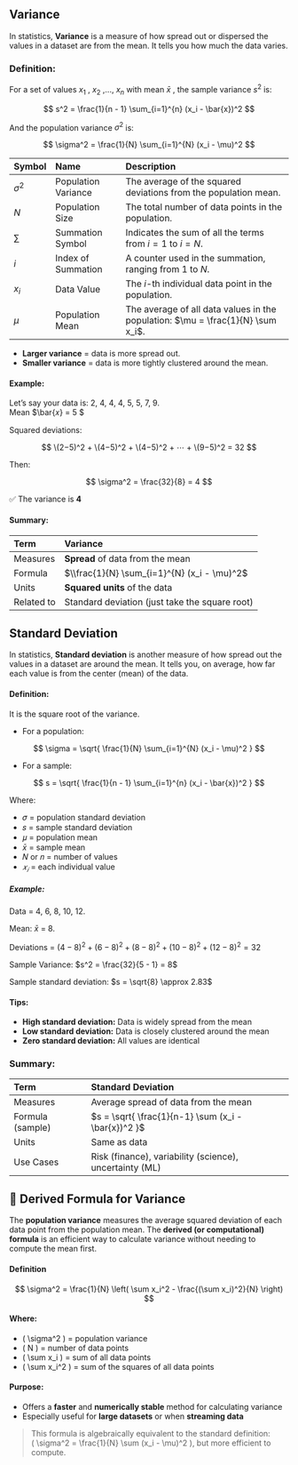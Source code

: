 ## Variance
In statistics, **Variance** is a measure of how spread out or dispersed the values in a dataset are from the mean. It tells you how much the data varies.

### Definition:
For a set of values $x_1$ , $x_2$ ,..., $x_n$  with mean $\bar{x}$ , the sample variance $s^2$ is:

$$
s^2 = \frac{1}{n - 1} \sum_{i=1}^{n} (x_i - \bar{x})^2
$$


And the population variance $\sigma^2$ is:  

$$
\sigma^2 = \frac{1}{N} \sum_{i=1}^{N} (x_i - \mu)^2
$$  

| Symbol     | Name                | Description                                                                     |
| :--------- | :------------------ | :------------------------------------------------------------------------------ |
| $\sigma^2$ | Population Variance | The average of the squared deviations from the population mean.                 |
| $N$        | Population Size     | The total number of data points in the population.                              |
| $\sum$     | Summation Symbol    | Indicates the sum of all the terms from $i = 1$ to $i = N$.                     |
| $i$        | Index of Summation  | A counter used in the summation, ranging from 1 to $N$.                         |
| $x_i$      | Data Value          | The $i$-th individual data point in the population.                             |
| $\mu$      | Population Mean     | The average of all data values in the population: $\mu = \frac{1}{N} \sum x_i$. |

- **Larger variance** = data is more spread out.
- **Smaller variance** = data is more tightly clustered around the mean.

#### Example:
Let’s say your data is: 2, 4, 4, 4, 5, 5, 7, 9.  
Mean $\bar{𝑥} = 5 $  

Squared deviations:  

$$
\(2−5)^2 + \(4−5)^2 + \(4−5)^2 + ⋯ + \(9−5)^2 = 32
$$  

Then:  

$$
\sigma^2 = \frac{32}{8} = 4
$$  

✅ The variance is **4**

#### Summary:
| Term       | Variance                                       |
| :--------- | :--------------------------------------------- |
| Measures   | **Spread** of data from the mean               |
| Formula    | $\\frac{1}{N} \sum_{i=1}^{N} (x_i - \mu)^2$    |
| Units      | **Squared units** of the data                  |
| Related to | Standard deviation (just take the square root) |

## Standard Deviation
In statistics, **Standard deviation** is another measure of how spread out the values in a dataset are around the mean. It tells you, on average, how far each value is from the center (mean) of the data.

#### Definition:
It is the square root of the variance.
- For a population:

$$
\sigma = \sqrt{ \frac{1}{N} \sum_{i=1}^{N} (x_i - \mu)^2 }
$$

- For a sample:

$$
s = \sqrt{ \frac{1}{n - 1} \sum_{i=1}^{n} (x_i - \bar{x})^2 }
$$

Where:
- 𝜎 = population standard deviation
- 𝑠 = sample standard deviation
- 𝜇 = population mean
- $\bar{x}$ = sample mean
- 𝑁 or 𝑛 = number of values
- $𝑥_𝑖$ = each individual value

##### Example:
Data = 4, 6, 8, 10, 12.  

Mean:  $\bar{x}$ = 8.  

Deviations = $(4 - 8)^2 + (6 - 8)^2 + (8 - 8)^2 + (10 - 8)^2 + (12 - 8)^2 = 32$

Sample Variance:  $s^2 = \frac{32}{5 - 1} = 8$

Sample standard deviation:   $s = \sqrt{8} \approx 2.83$

#### Tips:
- **High standard deviation:**	Data is widely spread from the mean
- **Low standard deviation:**	Data is closely clustered around the mean
- **Zero standard deviation:**	All values are identical

### Summary:
| Term             | Standard Deviation                                      |
| :--------------- | :------------------------------------------------------ |
| Measures         | Average spread of data from the mean                    |
| Formula (sample) | $s = \sqrt{ \frac{1}{n-1} \sum (x_i - \bar{x})^2 }$     |
| Units            | Same as data                                            |
| Use Cases        | Risk (finance), variability (science), uncertainty (ML) |

## 📐 Derived Formula for Variance

The **population variance** measures the average squared deviation of each data point from the population mean. The **derived (or computational) formula** is an efficient way to calculate variance without needing to compute the mean first.

#### Definition

$$
\sigma^2 = \frac{1}{N} \left( \sum x_i^2 - \frac{(\sum x_i)^2}{N} \right)
$$

#### Where:
- \( \sigma^2 \) = population variance  
- \( N \) = number of data points  
- \( \sum x_i \) = sum of all data points  
- \( \sum x_i^2 \) = sum of the squares of all data points  

#### Purpose:
- Offers a **faster** and **numerically stable** method for calculating variance  
- Especially useful for **large datasets** or when **streaming data**

>  This formula is algebraically equivalent to the standard definition:  
> \( \sigma^2 = \frac{1}{N} \sum (x_i - \mu)^2 \), but more efficient to compute.

